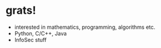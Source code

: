 # grats!
- interested in mathematics, programming, algorithms etc.
- Python, C/C++, Java
- InfoSec stuff
